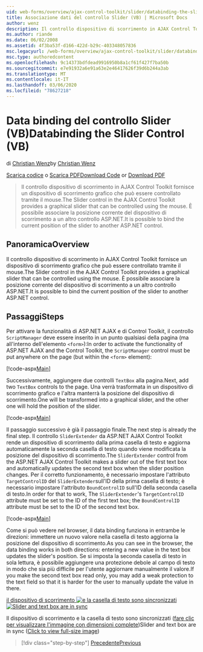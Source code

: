 ```yaml
---
uid: web-forms/overview/ajax-control-toolkit/slider/databinding-the-slider-control-vb
title: Associazione dati del controllo Slider (VB) | Microsoft Docs
author: wenz
description: Il controllo dispositivo di scorrimento in AJAX Control Toolkit fornisce un dispositivo di scorrimento grafico che può essere controllato tramite il mouse. È possibile associare il Positio corrente...
ms.author: riande
ms.date: 06/02/2008
ms.assetid: 4f3ba53f-d166-422d-b29c-403348057836
msc.legacyurl: /web-forms/overview/ajax-control-toolkit/slider/databinding-the-slider-control-vb
msc.type: authoredcontent
ms.openlocfilehash: 9c14373bdfdead9916950b8a1cf61f427f7ba50b
ms.sourcegitcommit: e7e91932a6e91a63e2e46417626f39d6b244a3ab
ms.translationtype: MT
ms.contentlocale: it-IT
ms.lasthandoff: 03/06/2020
ms.locfileid: "78627218"
---
```

# <a name="databinding-the-slider-control-vb"></a><span data-ttu-id="198cb-104">Data binding del controllo Slider (VB)</span><span class="sxs-lookup"><span data-stu-id="198cb-104">Databinding the Slider Control (VB)</span></span>

<span data-ttu-id="198cb-105">di [Christian Wenz](https://github.com/wenz)</span><span class="sxs-lookup"><span data-stu-id="198cb-105">by [Christian Wenz](https://github.com/wenz)</span></span>

<span data-ttu-id="198cb-106">[Scarica codice](https://download.microsoft.com/download/9/3/f/93f8daea-bebd-4821-833b-95205389c7d0/Slider0.vb.zip) o [Scarica PDF](https://download.microsoft.com/download/2/d/c/2dc10e34-6983-41d4-9c08-f78f5387d32b/slider0VB.pdf)</span><span class="sxs-lookup"><span data-stu-id="198cb-106">[Download Code](https://download.microsoft.com/download/9/3/f/93f8daea-bebd-4821-833b-95205389c7d0/Slider0.vb.zip) or [Download PDF](https://download.microsoft.com/download/2/d/c/2dc10e34-6983-41d4-9c08-f78f5387d32b/slider0VB.pdf)</span></span>

> <span data-ttu-id="198cb-107">Il controllo dispositivo di scorrimento in AJAX Control Toolkit fornisce un dispositivo di scorrimento grafico che può essere controllato tramite il mouse.</span><span class="sxs-lookup"><span data-stu-id="198cb-107">The Slider control in the AJAX Control Toolkit provides a graphical slider that can be controlled using the mouse.</span></span> <span data-ttu-id="198cb-108">È possibile associare la posizione corrente del dispositivo di scorrimento a un altro controllo ASP.NET.</span><span class="sxs-lookup"><span data-stu-id="198cb-108">It is possible to bind the current position of the slider to another ASP.NET control.</span></span>

## <a name="overview"></a><span data-ttu-id="198cb-109">Panoramica</span><span class="sxs-lookup"><span data-stu-id="198cb-109">Overview</span></span>

<span data-ttu-id="198cb-110">Il controllo dispositivo di scorrimento in AJAX Control Toolkit fornisce un dispositivo di scorrimento grafico che può essere controllato tramite il mouse.</span><span class="sxs-lookup"><span data-stu-id="198cb-110">The Slider control in the AJAX Control Toolkit provides a graphical slider that can be controlled using the mouse.</span></span> <span data-ttu-id="198cb-111">È possibile associare la posizione corrente del dispositivo di scorrimento a un altro controllo ASP.NET.</span><span class="sxs-lookup"><span data-stu-id="198cb-111">It is possible to bind the current position of the slider to another ASP.NET control.</span></span>

## <a name="steps"></a><span data-ttu-id="198cb-112">Passaggi</span><span class="sxs-lookup"><span data-stu-id="198cb-112">Steps</span></span>

<span data-ttu-id="198cb-113">Per attivare la funzionalità di ASP.NET AJAX e di Control Toolkit, il controllo `ScriptManager` deve essere inserito in un punto qualsiasi della pagina (ma all'interno dell'elemento `<form>`):</span><span class="sxs-lookup"><span data-stu-id="198cb-113">In order to activate the functionality of ASP.NET AJAX and the Control Toolkit, the `ScriptManager` control must be put anywhere on the page (but within the `<form>` element):</span></span>

[!code-aspx[Main](databinding-the-slider-control-vb/samples/sample1.aspx)]

<span data-ttu-id="198cb-114">Successivamente, aggiungere due controlli `TextBox` alla pagina.</span><span class="sxs-lookup"><span data-stu-id="198cb-114">Next, add two `TextBox` controls to the page.</span></span> <span data-ttu-id="198cb-115">Una verrà trasformata in un dispositivo di scorrimento grafico e l'altra manterrà la posizione del dispositivo di scorrimento.</span><span class="sxs-lookup"><span data-stu-id="198cb-115">One will be transformed into a graphical slider, and the other one will hold the position of the slider.</span></span>

[!code-aspx[Main](databinding-the-slider-control-vb/samples/sample2.aspx)]

<span data-ttu-id="198cb-116">Il passaggio successivo è già il passaggio finale.</span><span class="sxs-lookup"><span data-stu-id="198cb-116">The next step is already the final step.</span></span> <span data-ttu-id="198cb-117">Il controllo `SliderExtender` da ASP.NET AJAX Control Toolkit rende un dispositivo di scorrimento dalla prima casella di testo e aggiorna automaticamente la seconda casella di testo quando viene modificata la posizione del dispositivo di scorrimento.</span><span class="sxs-lookup"><span data-stu-id="198cb-117">The `SliderExtender` control from the ASP.NET AJAX Control Toolkit makes a slider out of the first text box and automatically updates the second text box when the slider position changes.</span></span> <span data-ttu-id="198cb-118">Per il corretto funzionamento, è necessario impostare l'attributo `TargetControlID` del `SliderExtender`sull'ID della prima casella di testo; è necessario impostare l'attributo `BoundControlID` sull'ID della seconda casella di testo.</span><span class="sxs-lookup"><span data-stu-id="198cb-118">In order for that to work, The `SliderExtender`'s `TargetControlID` attribute must be set to the ID of the first text box; the `BoundControlID` attribute must be set to the ID of the second text box.</span></span>

[!code-aspx[Main](databinding-the-slider-control-vb/samples/sample3.aspx)]

<span data-ttu-id="198cb-119">Come si può vedere nel browser, il data binding funziona in entrambe le direzioni: immettere un nuovo valore nella casella di testo aggiorna la posizione del dispositivo di scorrimento.</span><span class="sxs-lookup"><span data-stu-id="198cb-119">As you can see in the browser, the data binding works in both directions: entering a new value in the text box updates the slider's position.</span></span> <span data-ttu-id="198cb-120">Se si imposta la seconda casella di testo in sola lettura, è possibile aggiungere una protezione debole al campo di testo in modo che sia più difficile per l'utente aggiornare manualmente il valore.</span><span class="sxs-lookup"><span data-stu-id="198cb-120">If you make the second text box read only, you may add a weak protection to the text field so that it is harder for the user to manually update the value in there.</span></span>

<span data-ttu-id="198cb-121">[il dispositivo di scorrimento ![e la casella di testo sono sincronizzati](databinding-the-slider-control-vb/_static/image2.png)](databinding-the-slider-control-vb/_static/image1.png)</span><span class="sxs-lookup"><span data-stu-id="198cb-121">[![Slider and text box are in sync](databinding-the-slider-control-vb/_static/image2.png)](databinding-the-slider-control-vb/_static/image1.png)</span></span>

<span data-ttu-id="198cb-122">Il dispositivo di scorrimento e la casella di testo sono sincronizzati ([fare clic per visualizzare l'immagine con dimensioni complete](databinding-the-slider-control-vb/_static/image3.png))</span><span class="sxs-lookup"><span data-stu-id="198cb-122">Slider and text box are in sync ([Click to view full-size image](databinding-the-slider-control-vb/_static/image3.png))</span></span>

> [!div class="step-by-step"]
> [<span data-ttu-id="198cb-123">Precedente</span><span class="sxs-lookup"><span data-stu-id="198cb-123">Previous</span></span>](using-the-slider-control-with-auto-postback-vb.md)
